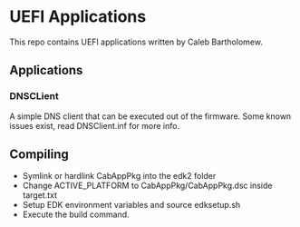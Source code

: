 UEFI Applications
=================

This repo contains UEFI applications written by Caleb Bartholomew.

## Applications

### DNSCLient
A simple DNS client that can be executed out of the firmware.  Some known issues exist, read DNSClient.inf for more info.

## Compiling
* Symlink or hardlink CabAppPkg into the edk2 folder
* Change ACTIVE_PLATFORM to CabAppPkg/CabAppPkg.dsc inside target.txt
* Setup EDK environment variables and source edksetup.sh
* Execute the build command.
